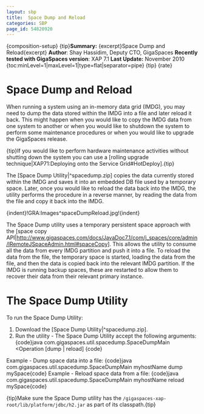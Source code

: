 ```yaml
---
layout: sbp
title:  Space Dump and Reload
categories: SBP
page_id: 54820920
---
```


{composition-setup}
{tip}**Summary:** {excerpt}Space Dump and Reload{excerpt}
**Author**: Shay Hassidim, Deputy CTO, GigaSpaces
**Recently tested with GigaSpaces version**: XAP 7.1
**Last Update:** November 2010
{toc:minLevel=1|maxLevel=1|type=flat|separator=pipe}
{tip}
{rate}

# Space Dump and Reload
When running a system using an in-memory data grid (IMDG), you may need to dump the data stored within the IMDG into a file and later reload it back. This might happen when you would like to copy the IMDG data from one system to another or when you would like to shutdown the system to perform some maintenance procedures or when you would like to upgrade the GigaSpaces release.

{tip}If you would like to perform hardware maintenance activities without shutting down the system you can use a [rolling upgrade technique|XAP71:Deploying onto the Service Grid#HotDeploy].{tip}

The [Space Dump Utility|^spacedump.zip] copies the data currently stored within the IMDG and saves it into an embedded DB file used by a temporary space. Later, once you would like to reload the data back into the IMDG, the utility performs the procedure in a reverse manner, by reading the data from the file and copy it back into the IMDG.

{indent}!GRA:Images^spaceDumpReload.jpg!{indent}

The Space Dump utility uses a temporary persistent space approach with the [space copy API|http://www.gigaspaces.com/docs/JavaDoc7.1/com/j_spaces/core/admin/IRemoteJSpaceAdmin.html#spaceCopy]. This allows the utility to consume all the data from every IMDG partition and push it into a file. To reload the data from the file, the temporary space is started, loading the data from the file, and then the data is copied back into the relevant IMDG partition. If the IMDG is running backup spaces, these are restarted to allow them to recover their data from their relevant primary instance.

# The Space Dump Utility
To run the Space Dump Utility:
1. Download the [Space Dump Utility|^spacedump.zip].
2. Run the utility - The Space Dump Utility accept the following arguments:
{code}java com.gigaspaces.util.spacedump.SpaceDumpMain <lookup locator> <Operation [dump | reload] <spaceName>{code}

Example - Dump space data into a file:
{code}java com.gigaspaces.util.spacedump.SpaceDumpMain myhostName dump mySpace{code}
Example - Reload space data from a file:
{code}java com.gigaspaces.util.spacedump.SpaceDumpMain myhostName reload mySpace{code}

{tip}Make sure the Space Dump utility has the `/gigaspaces-xap-root/lib/platform/jdbc/h2.jar` as part of its classpath.{tip}
